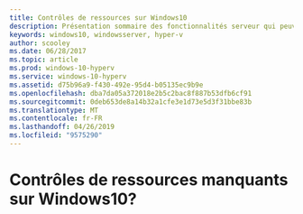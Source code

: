 ```yaml
---
title: Contrôles de ressources sur Windows10
description: Présentation sommaire des fonctionnalités serveur qui peuvent s’afficher, mais ne sont pas utilisables, dans le Gestionnaire Hyper-V sur Windows10.
keywords: windows10, windowsserver, hyper-v
author: scooley
ms.date: 06/28/2017
ms.topic: article
ms.prod: windows-10-hyperv
ms.service: windows-10-hyperv
ms.assetid: d75b96a9-f430-492e-95d4-b05135ec9b9e
ms.openlocfilehash: dba7da05a372018e2b5c2bac8f887b53dfb6cf91
ms.sourcegitcommit: 0deb653de8a14b32a1cfe3e1d73e5d3f31bbe83b
ms.translationtype: MT
ms.contentlocale: fr-FR
ms.lasthandoff: 04/26/2019
ms.locfileid: "9575290"
---
```

# <a name="resource-controls-missing-on-windows-10"></a>Contrôles de ressources manquants sur Windows10?
